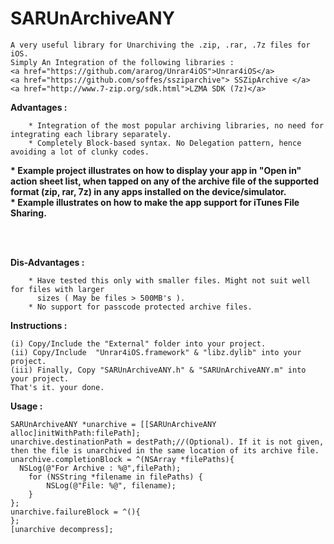 SARUnArchiveANY
===============

	A very useful library for Unarchiving the .zip, .rar, .7z files for iOS.
	Simply An Integration of the following libraries :
	<a href="https://github.com/ararog/Unrar4iOS">Unrar4iOS</a>
	<a href="https://github.com/soffes/ssziparchive"> SSZipArchive </a>
	<a href="http://www.7-zip.org/sdk.html">LZMA SDK (7z)</a>


<b>Advantages :</b>

		* Integration of the most popular archiving libraries, no need for integrating each library separately.
		* Completely Block-based syntax. No Delegation pattern, hence avoiding a lot of clunky codes.
<b>		* Example project illustrates on how to display your app in "Open in" action sheet list, 
		  when tapped on any of the archive file of the supported format (zip, rar, 7z) in any apps installed on 
		  the device/simulator.
</b>
<br/>
<b>
		* Example illustrates on how to make the app support for iTunes File Sharing.
</b>

<br/>
<br/>

<b>Dis-Advantages :</b>

		* Have tested this only with smaller files. Might not suit well for files with larger 
		  sizes ( May be files > 500MB's ).
		* No support for passcode protected archive files.


<b>Instructions :</b>

	(i) Copy/Include the "External" folder into your project.
	(ii) Copy/Include  "Unrar4iOS.framework" & "libz.dylib" into your project.
	(iii) Finally, Copy "SARUnArchiveANY.h" & "SARUnArchiveANY.m" into your project.
	That's it. your done.


<b>Usage :</b>

    SARUnArchiveANY *unarchive = [[SARUnArchiveANY alloc]initWithPath:filePath];
    unarchive.destinationPath = destPath;//(Optional). If it is not given, then the file is unarchived in the same location of its archive file.
    unarchive.completionBlock = ^(NSArray *filePaths){
      NSLog(@"For Archive : %@",filePath);
		for (NSString *filename in filePaths) {
			NSLog(@"File: %@", filename);
		}
    };
    unarchive.failureBlock = ^(){
    };
    [unarchive decompress];

